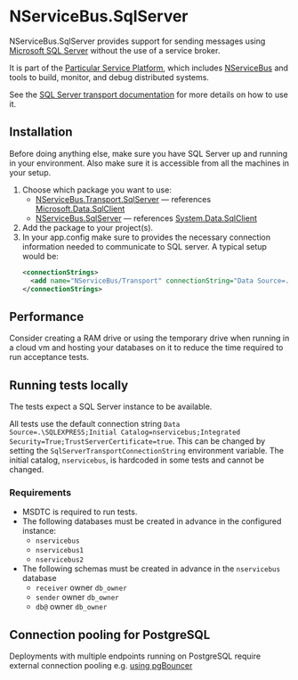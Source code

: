 # NServiceBus.SqlServer 

NServiceBus.SqlServer provides support for sending messages using [Microsoft SQL Server](http://www.microsoft.com/sqlserver) without the use of a service broker.

It is part of the [Particular Service Platform](https://particular.net/service-platform), which includes [NServiceBus](https://particular.net/nservicebus) and tools to build, monitor, and debug distributed systems.

See the [SQL Server transport documentation](https://docs.particular.net/transports/sql/) for more details on how to use it.

## Installation

Before doing anything else, make sure you have SQL Server up and running in your environment. Also make sure it is accessible from all the machines in your setup.

1. Choose which package you want to use:
   - [NServiceBus.Transport.SqlServer](https://www.nuget.org/packages/NServiceBus.Transport.SqlServer) — references [Microsoft.Data.SqlClient](https://www.nuget.org/packages/Microsoft.Data.SqlClient)
   - [NServiceBus.SqlServer](https://www.nuget.org/packages/NServiceBus.SqlServer) — references [System.Data.SqlClient](https://www.nuget.org/packages/System.Data.SqlClient)
2. Add the package to your project(s).
2. In your app.config make sure to provides the necessary connection information needed to communicate to SQL server. A typical setup would be:
   ```xml
   <connectionStrings>
     <add name="NServiceBus/Transport" connectionString="Data Source=.\SQLEXPRESS;Initial Catalog=nservicebus;Integrated Security=True;TrustServerCertificate=true"/>
   </connectionStrings>
   ```

## Performance

Consider creating a RAM drive or using the temporary drive when running in a cloud vm and hosting your databases on it to reduce the time required to run acceptance tests.

## Running tests locally

The tests expect a SQL Server instance to be available.

All tests use the default connection string `Data Source=.\SQLEXPRESS;Initial Catalog=nservicebus;Integrated Security=True;TrustServerCertificate=true`. This can be changed by setting the `SqlServerTransportConnectionString` environment variable. The initial catalog, `nservicebus`, is hardcoded in some tests and cannot be changed.

### Requirements

- MSDTC is required to run tests.
- The following databases must be created in advance in the configured instance:
  - `nservicebus`
  - `nservicebus1`
  - `nservicebus2`
- The following schemas must be created in advance in the `nservicebus` database
  - `receiver` owner `db_owner`
  - `sender` owner `db_owner`
  - `db@` owner `db_owner`

## Connection pooling for PostgreSQL

Deployments with multiple endpoints running on PostgreSQL require external connection pooling e.g. [using pgBouncer](/docs/postgre-with-pgbouncer.md)